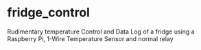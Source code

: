 # fridge_control
Rudimentary temperature Control and Data Log of a fridge using a Raspberry Pi, 1-Wire Temperature Sensor and normal relay
